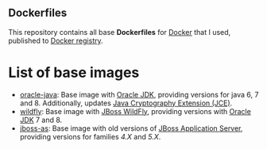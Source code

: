 ## Dockerfiles

This repository contains all base **Dockerfiles** for [Docker](https://www.docker.com/) that I used, published to [Docker registry](https://registry.hub.docker.com/).

# List of base images

* [oracle-java](oracle-java/README.md): Base image with [Oracle JDK](http://www.oracle.com/technetwork/pt/java/javase/downloads/index.html), providing versions for java 6, 7 and 8. Additionally, updates [Java Cryptography Extension (JCE)](http://www.oracle.com/technetwork/java/javase/downloads/jce8-download-2133166.html).
* [wildfly](wildfly/README.md): Base image with [JBoss WildFly](http://wildfly.org/), providing versions with [Oracle JDK](http://www.oracle.com/technetwork/pt/java/javase/downloads/index.html) 7 and 8.
* [jboss-as](jboss-as/README.md): Base image with old versions of [JBoss Application Server](http://jbossas.jboss.org/), providing versions for families *4.X* and *5.X*.
